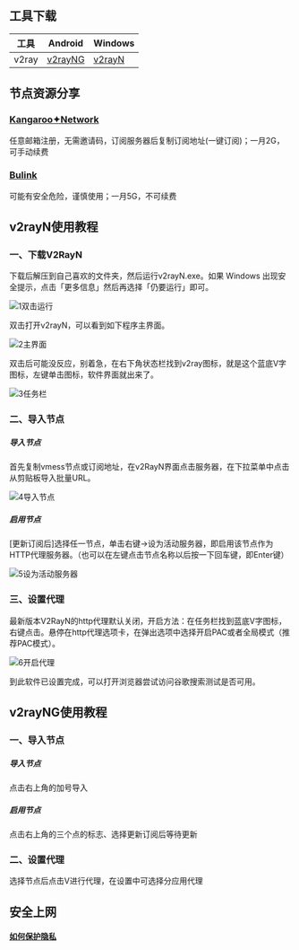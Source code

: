 ## 工具下载
 |  工具  | Android  | Windows  |  
|  ----  | ----   | ----  |  
| v2ray  | [v2rayNG](https://github.com/2dust/v2rayNG/releases/download/1.7.25/v2rayNG_1.7.25_arm64-v8a.apk) | [v2rayN](https://github.com/2dust/v2rayN/releases/download/5.38/v2rayN-Core.zip) |  
## 节点资源分享
### [Kangaroo✦Network](https://kan.gar.ooo/)
任意邮箱注册，无需邀请码，订阅服务器后复制订阅地址(一键订阅)；一月2G，可手动续费
### [Bulink](https://bulink.xyz/) 
可能有安全危险，谨慎使用；一月5G，不可续费
## v2rayN使用教程
### 一、下载V2RayN
下载后解压到自己喜欢的文件夹，然后运行v2rayN.exe。如果 Windows 出现安全提示，点击「更多信息」然后再选择「仍要运行」即可。

![1双击运行](https://github.com/freefq/tutorials/blob/master/img/1.png)



双击打开v2rayN，可以看到如下程序主界面。

![2主界面](https://github.com/freefq/tutorials/blob/master/img/2.png)

双击后可能没反应，别着急，在右下角状态栏找到v2ray图标，就是这个蓝底V字图标，左键单击图标，软件界面就出来了。

![3任务栏](https://github.com/freefq/tutorials/blob/master/img/3.png)

### 二、导入节点

##### 导入节点

首先复制vmess节点或订阅地址，在v2RayN界面点击服务器，在下拉菜单中点击从剪贴板导入批量URL。

![4导入节点](https://github.com/freefq/tutorials/blob/master/img/4.png)



##### 启用节点

[更新订阅后]选择任一节点，单击右键->设为活动服务器，即启用该节点作为HTTP代理服务器。（也可以在左键点击节点名称以后按一下回车键，即Enter键）

![5设为活动服务器](https://github.com/freefq/tutorials/blob/master/img/5.png)



### 三、设置代理

最新版本V2RayN的http代理默认关闭，开启方法：在任务栏找到蓝底V字图标，右键点击。悬停在http代理选项卡，在弹出选项中选择开启PAC或者全局模式（推荐PAC模式）。

![6开启代理](https://github.com/freefq/tutorials/blob/master/img/6.png)

到此软件已设置完成，可以打开浏览器尝试访问谷歌搜索测试是否可用。
## v2rayNG使用教程
### 一、导入节点
##### 导入节点 
点击右上角的加号导入
##### 启用节点
点击右上角的三个点的标志、选择更新订阅后等待更新

### 二、设置代理
选择节点后点击V进行代理，在设置中可选择分应用代理
## 安全上网
#### [如何保护隐私](https://program-think.blogspot.com/2013/06/privacy-protection-0.html)
